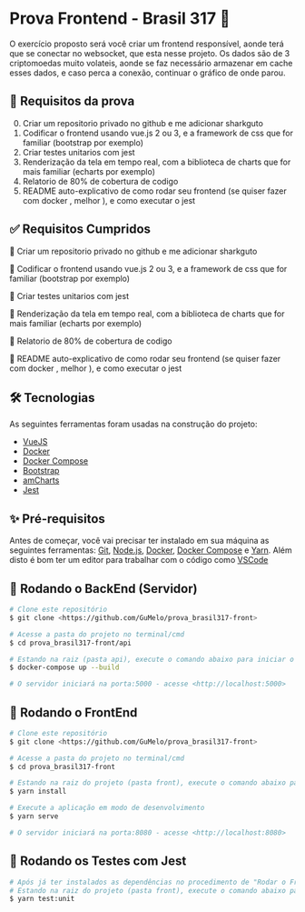 # Prova Frontend - Brasil 317 🚀

<p align="left">O exercício proposto será você criar um frontend responsível, aonde terá que se conectar no websocket, que esta nesse projeto. Os dados são de 3 criptomoedas muito volateis, aonde se faz necessário armazenar em cache esses dados, e caso perca a conexão, continuar o gráfico de onde parou.</p>


## 🚧 Requisitos da prova
0. Criar um repositorio privado no github e me adicionar sharkguto
1. Codificar o frontend usando vue.js 2 ou 3, e a framework de css que for familiar (bootstrap por exemplo)
2. Criar testes unitarios com jest
3. Renderização da tela em tempo real, com a biblioteca de charts que for mais familiar (echarts por exemplo)
4. Relatorio de 80% de cobertura de codigo
5. README auto-explicativo de como rodar seu frontend (se quiser fazer com docker , melhor ), e como executar o jest


## ✅ Requisitos Cumpridos 
🏁 Criar um repositorio privado no github e me adicionar sharkguto

🏁 Codificar o frontend usando vue.js 2 ou 3, e a framework de css que for familiar (bootstrap por exemplo)

🏁 Criar testes unitarios com jest

🏁 Renderização da tela em tempo real, com a biblioteca de charts que for mais familiar (echarts por exemplo)

🏁 Relatorio de 80% de cobertura de codigo

🏁 README auto-explicativo de como rodar seu frontend (se quiser fazer com docker , melhor ), e como executar o jest


## 🛠 Tecnologias

As seguintes ferramentas foram usadas na construção do projeto:

- [VueJS](https://vuejs.org/)
- [Docker](https://www.docker.com/)
- [Docker Compose](https://docs.docker.com/compose/install/)
- [Bootstrap](https://bootstrap-vue.org/)
- [amCharts](https://www.amcharts.com/)
- [Jest](https://jestjs.io/pt-BR/)


## ✨ Pré-requisitos

Antes de começar, você vai precisar ter instalado em sua máquina as seguintes ferramentas:
[Git](https://git-scm.com), [Node.js](https://nodejs.org/en/), [Docker](https://www.docker.com/), [Docker Compose](https://docs.docker.com/compose/install/) e [Yarn](https://yarnpkg.com/). 
Além disto é bom ter um editor para trabalhar com o código como [VSCode](https://code.visualstudio.com/)


## 🎲 Rodando o BackEnd (Servidor)

```bash
# Clone este repositório
$ git clone <https://github.com/GuMelo/prova_brasil317-front>

# Acesse a pasta do projeto no terminal/cmd
$ cd prova_brasil317-front/api

# Estando na raiz (pasta api), execute o comando abaixo para iniciar o docker compose.
$ docker-compose up --build

# O servidor iniciará na porta:5000 - acesse <http://localhost:5000>
```


## 🎲 Rodando o FrontEnd

```bash
# Clone este repositório
$ git clone <https://github.com/GuMelo/prova_brasil317-front>

# Acesse a pasta do projeto no terminal/cmd
$ cd prova_brasil317-front

# Estando na raiz do projeto (pasta front), execute o comando abaixo para instalar as dependências do projeto.
$ yarn install

# Execute a aplicação em modo de desenvolvimento
$ yarn serve

# O servidor iniciará na porta:8080 - acesse <http://localhost:8080>
```


## 🎲 Rodando os Testes com Jest

```bash
# Após já ter instalados as dependências no procedimento de "Rodar o Frontend",
# Estando na raiz do projeto (pasta front), execute o comando abaixo para executar os testes em Jest.
$ yarn test:unit
```
